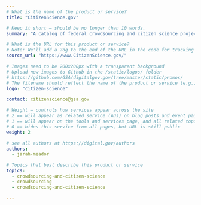 ```yaml
---
# What is the name of the product or service?
title: "CitizenScience.gov"

# Keep it short — should be no longer than 10 words.
summary: "A catalog of federal crowdsourcing and citizen science projects."

# What is the URL for this product or service?
# Note: We'll add a ?dg to the end of the URL in the code for tracking purposes
source_url: "https://www.CitizenScience.gov/"

# Images need to be 200x200px with a transparent background
# Upload new images to Github in the /static/logos/ folder
# https://github.com/GSA/digitalgov.gov/tree/master/static/promos/
# The filename should reflect the name of the product or service (e.g., challenge-gov.png)
logo: "citizen-science"

contact: citizenscience@gsa.gov

# Weight — controls how services appear across the site
# 2 == will appear as related service (ADs) on blog posts and event pages
# 1 == will appear on the tools and services page, and all related topic pages
# 0 == hides this service from all pages, but URL is still public
weight: 2

# see all authors at https://digital.gov/authors
authors:
  - jarah-meador

# Topics that best describe this product or service
topics:
  - crowdsourcing-and-citizen-science
  - crowdsourcing
  - crowdsourcing-and-citizen-science

---
```

